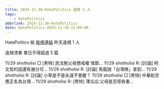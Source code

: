 ```yaml
---
title: 2024-11-30-HatePolitics 違規 1 人
tags:
    - HatePolitics
abbrlink: 2024-11-30-HatePolitics
date: HatePolitics-2024-11-30 12:00:00
---
```

HatePolitics 板 [板規連結](https://www.ptt.cc/bbs/HatePolitics/M.1617115262.A.D60.html)
昨天違規 1 人
<!-- more -->

違規清單
單日不得超過 5 篇

11/29 shotholisi □ [黑特] 民法刪父母懲戒權 情節…
11/29 shotholisi R: [討論] 柯文哲的話還有幾分可…
11/29 shotholisi R: [討論] 馬龍說「台灣隊」拿到…
11/29 shotholisi R: [討論] 小草是不是永遠不會醒？
11/29 shotholisi □ [黑特] 中華航空應正名為台灣…
11/29 shotholisi R: [黑特] 薄瓜瓜:父母是忍辱負重…